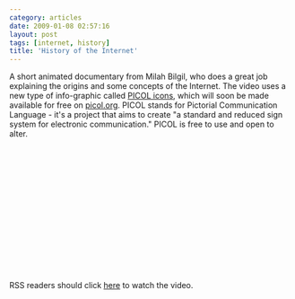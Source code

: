 ```yaml
---
category: articles
date: 2009-01-08 02:57:16
layout: post
tags: [internet, history]
title: 'History of the Internet'
---
```


<p>A short animated documentary from Milah Bilgil, who does a great job explaining the origins and some concepts of the Internet. The video uses a new type of info-graphic called <a href="http://www.picol.org/icon_library.php">PICOL icons</a>, which will soon be made available for free on <a href="http://www.picol.org/">picol.org</a>. PICOL stands for Pictorial Communication Language - it's a project that aims to create "a standard and reduced sign system for electronic communication." PICOL is free to use and open to alter.</p>

<object>
  <param name="allowfullscreen" value="true" >
  <param name="allowscriptaccess" value="always" >
  <param name="movie" value="http://vimeo.com/moogaloop.swf?clip_id=2696386&amp;server=vimeo.com&amp;show_title=1&amp;show_byline=1&amp;show_portrait=0&amp;color=&amp;fullscreen=1" >
  <embed src="http://vimeo.com/moogaloop.swf?clip_id=2696386&amp;server=vimeo.com&amp;show_title=1&amp;show_byline=1&amp;show_portrait=0&amp;color=&amp;fullscreen=1" type="application/x-shockwave-flash" allowfullscreen="true" allowscriptaccess="always" width="400" height="225" >
</object>

<p>RSS readers should click <a href="//joaobordalo.com/articles/2009/01/08/history-of-the-internet">here</a> to watch the video.</p>
